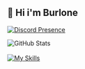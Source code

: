 ## 👋 Hi i'm Burlone
[![Discord Presence](https://lanyard.cnrad.dev/api/1065395762298630214)](https://discord.com/users/1065395762298630214)

![GitHub Stats](https://github-readme-stats.vercel.app/api?username=burlone0&theme=midnight-purple)
<br>
<br>
[![My Skills](https://skillicons.dev/icons?i=js,discord,bots,devto)](https://skillicons.dev)
